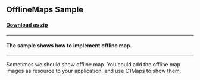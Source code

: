 ## OfflineMaps Sample
#### [Download as zip](https://grapecity.github.io/DownGit/#/home?url=https://github.com/GrapeCity/ComponentOne-UWP-Samples/tree/master/C1.UWP.Maps/CS/OfflineMaps)
____
#### The sample shows how to implement offline map.	
____
Sometimes we should show offline map. You could add the offline map 
images as resource to your application, and use C1Maps to show them.

